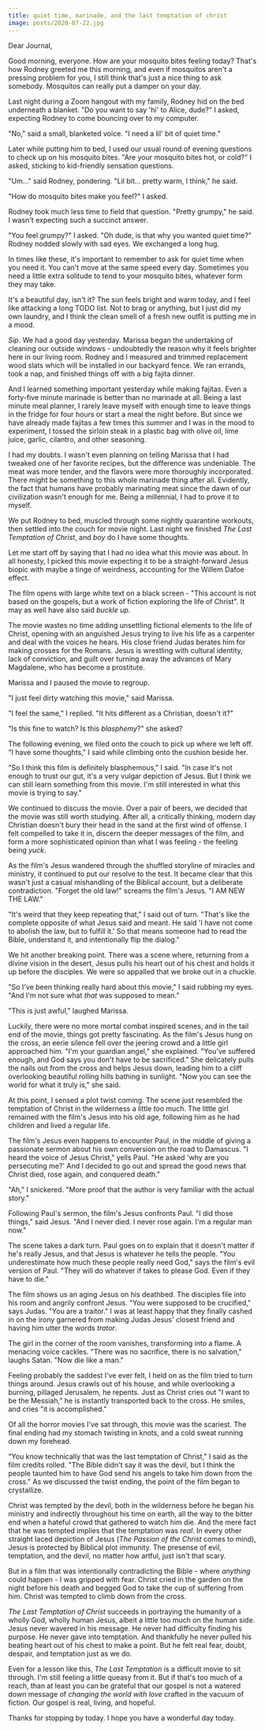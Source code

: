 ```yaml
---
title: quiet time, marinade, and the last temptation of christ
image: posts/2020-07-22.jpg
---
```


Dear Journal,

Good morning, everyone.  How are your mosquito bites feeling today?
That's how Rodney greeted me this morning, and even if mosquitos
aren't a pressing problem for you, I still think that's just a nice
thing to ask somebody.  Mosquitos can really put a damper on your day.

Last night during a Zoom hangout with my family, Rodney hid on the bed
underneath a blanket.  "Do you want to say 'hi' to Alice, dude?" I
asked, expecting Rodney to come bouncing over to my computer.

"No," said a small, blanketed voice.  "I need a lil' bit of quiet
time."

Later while putting him to bed, I used our usual round of evening
questions to check up on his mosquito bites.  "Are your mosquito bites
hot, or cold?" I asked, sticking to kid-friendly sensation questions.

"Um..." said Rodney, pondering.  "Lil bit... pretty warm, I think," he
said.

"How do mosquito bites make you feel?" I asked.

Rodney took much less time to field that question.  "Pretty grumpy,"
he said.  I wasn't expecting such a succinct answer.

"You feel grumpy?" I asked.  "Oh dude, is that why you wanted quiet
time?"  Rodney nodded slowly with sad eyes.  We exchanged a long hug.

In times like these, it's important to remember to ask for quiet time
when you need it.  You can't move at the same speed every day.
Sometimes you need a little extra solitude to tend to your mosquito
bites, whatever form they may take.

It's a beautiful day, isn't it?  The sun feels bright and warm today,
and I feel like attacking a long TODO list.  Not to brag or anything,
but I just did my own laundry, and I think the clean smell of a fresh
new outfit is putting me in a mood.

_Sip_.  We had a good day yesterday.  Marissa began the undertaking of
cleaning our outside windows - undoubtedly the reason why it feels
brighter here in our living room.  Rodney and I measured and trimmed
replacement wood slats which will be installed in our backyard fence.
We ran errands, took a nap, and finished things off with a big fajita
dinner.

And I learned something important yesterday while making fajitas.
Even a forty-five minute marinade is better than no marinade at all.
Being a last minute meal planner, I rarely leave myself with enough
time to leave things in the fridge for four hours or start a meal the
night before.  But since we have already made fajitas a few times this
summer and I was in the mood to experiment, I tossed the sirloin steak
in a plastic bag with olive oil, lime juice, garlic, cilantro, and
other seasoning.

I had my doubts.  I wasn't even planning on telling Marissa that I had
tweaked one of her favorite recipes, but the difference was
undeniable.  The meat was more tender, and the flavors were more
thoroughly incorporated.  There might be something to this whole
marinade thing after all.  Evidently, the fact that humans have
probably marinating meat since the dawn of our civilization wasn't
enough for me.  Being a millennial, I had to prove it to myself.

We put Rodney to bed, muscled through some nightly quarantine
workouts, then settled into the couch for movie night.  Last night we
finished _The Last Temptation of Christ_, and _boy_ do I have some
thoughts.

Let me start off by saying that I had no idea what this movie was
about.  In all honesty, I picked this movie expecting it to be a
straight-forward Jesus biopic with maybe a tinge of weirdness,
accounting for the Willem Dafoe effect.

The film opens with large white text on a black screen - "This account
is not based on the gospels, but a work of fiction exploring the life
of Christ".  It may as well have also said _buckle up_.

The movie wastes no time adding unsettling fictional elements to the
life of Christ, opening with an anguished Jesus trying to live his
life as a carpenter and deal with the voices he hears.  His close
friend Judas berates him for making crosses for the Romans.  Jesus is
wrestling with cultural identity, lack of conviction, and guilt over
turning away the advances of Mary Magdalene, who has become a
prostitute.

Marissa and I paused the movie to regroup.

"I just feel dirty watching this movie," said Marissa.

"I feel the same," I replied.  "It hits different as a Christian,
doesn't it?"

"Is this fine to watch?  Is this _blasphemy_?" she asked?

The following evening, we filed onto the couch to pick up where we
left off.  "I have some thoughts," I said while climbing onto the
cushion beside her.

"So I think this film is definitely blasphemous," I said.  "In case
it's not enough to trust our gut, it's a very vulgar depiction of
Jesus.  But I think we can still learn something from this movie.  I'm
still interested in what this movie is trying to say."

We continued to discuss the movie.  Over a pair of beers, we decided
that the movie was still worth studying.  After all, a critically
thinking, modern day Christian doesn't bury their head in the sand at
the first wind of offense.  I felt compelled to take it in, discern
the deeper messages of the film, and form a more sophisticated opinion
than what I was feeling - the feeling being _yuck_.

As the film's Jesus wandered through the shuffled storyline of
miracles and ministry, it continued to put our resolve to the test.
It became clear that this wasn't just a casual mishandling of the
Biblical account, but a deliberate contradiction.  "Forget the old
law!" screams the film's Jesus.  "I AM NEW THE LAW."

"It's weird that they keep repeating that," I said out of turn.
"That's like the complete opposite of what Jesus said and meant.  He
said 'I have not come to abolish the law, but to fulfill it.'  So that
means someone had to read the Bible, understand it, and intentionally
flip the dialog."

We hit another breaking point.  There was a scene where, returning
from a divine vision in the desert, Jesus pulls his heart out of his
chest and holds it up before the disciples.  We were so appalled that
we broke out in a chuckle.

"So I've been thinking really hard about this movie," I said rubbing
my eyes.  "And I'm not sure what _that_ was supposed to mean."

"This is just awful," laughed Marissa.

Luckily, there were no more mortal combat inspired scenes, and in the
tail end of the movie, things got pretty fascinating.  As the film's
Jesus hung on the cross, an eerie silence fell over the jeering crowd
and a little girl approached him.  "I'm your guardian angel," she
explained.  "You've suffered enough, and God says you don't have to be
sacrificed."  She delicately pulls the nails out from the cross and
helps Jesus down, leading him to a cliff overlooking beautiful rolling
hills bathing in sunlight.  "Now you can see the world for what it
truly is," she said.

At this point, I sensed a plot twist coming.  The scene just resembled
the temptation of Christ in the wilderness a little too much.  The
little girl remained with the film's Jesus into his old age, following
him as he had children and lived a regular life.

The film's Jesus even happens to encounter Paul, in the middle of
giving a passionate sermon about his own conversion on the road to
Damascus.  "I heard the voice of Jesus Christ," yells Paul.  "He asked
'why are you persecuting me?'  And I decided to go out and spread the
good news that Christ died, rose again, and conquered death."

"Ah," I snickered.  "More proof that the author is very familiar with
the actual story."

Following Paul's sermon, the film's Jesus confronts Paul.  "I did
those things," said Jesus.  "And I never died.  I never rose again.
I'm a regular man now."

The scene takes a dark turn.  Paul goes on to explain that it doesn't
matter if he's really Jesus, and that Jesus is whatever he tells the
people.  "You underestimate how much these people really need God,"
says the film's evil version of Paul.  "They will do whatever if takes
to please God.  Even if they have to die."

The film shows us an aging Jesus on his deathbed.  The disciples file
into his room and angrily confront Jesus.  "You were supposed to be
crucified," says Judas.  "You are a traitor."  I was at least happy
that they finally cashed in on the irony garnered from making Judas
Jesus' closest friend and having him utter the words _trator_.

The girl in the corner of the room vanishes, transforming into a
flame.  A menacing voice cackles.  "There was no sacrifice, there is
no salvation," laughs Satan.  "Now die like a man."

Feeling probably the saddest I've ever felt, I held on as the film
tried to turn things around.  Jesus crawls out of his house, and while
overlooking a burning, pillaged Jerusalem, he repents.  Just as Christ
cries out "I want to be the Messiah," he is instantly transported back
to the cross.  He smiles, and cries "it is accomplished."

Of all the horror movies I've sat through, this movie was the
scariest.  The final ending had my stomach twisting in knots, and a
cold sweat running down my forehead.

"You know technically that was the last temptation of Christ," I said
as the film credits rolled.  "The Bible didn't say it was the devil,
but I think the people taunted him to have God send his angels to take
him down from the cross."  As we discussed the twist ending, the point
of the film began to crystallize.

Christ was tempted by the devil, both in the wilderness before he
began his ministry and indirectly throughout his time on earth, all
the way to the bitter end when a hateful crowd that gathered to watch
him die.  And the mere fact that he was tempted implies that the
temptation was _real_.  In every other straight laced depiction of
Jesus (_The Passion of the Christ_ comes to mind), Jesus is protected
by Biblical plot immunity.  The presense of evil, temptation, and the
devil, no matter how artful, just isn't that scary.

But in a film that was intentionally contradicting the Bible - where
_anything_ could happen - I was gripped with fear.  Christ cried in
the garden on the night before his death and begged God to take the
cup of suffering from him.  Christ was tempted to climb down from the
cross.

_The Last Temptation of Christ_ succeeds in portraying the humanity of
a wholly God, wholly human Jesus, albeit a little too much on the
human side.  Jesus never wavered in his message.  He never had
difficulty finding his purpose.  He never gave into temptation.  And
thankfully he never pulled his beating heart out of his chest to make
a point.  But he felt real fear, doubt, despair, and temptation just
as we do.

Even for a lesson like this, _The Last Temptation_ is a difficult
movie to sit through.  I'm still feeling a little queasy from it.  But
if that's too much of a reach, than at least you can be grateful that
our gospel is not a watered down message of _changing the world with
love_ crafted in the vacuum of fiction.  Our gospel is real, living,
and hopeful.

Thanks for stopping by today.  I hope you have a wonderful day today.
